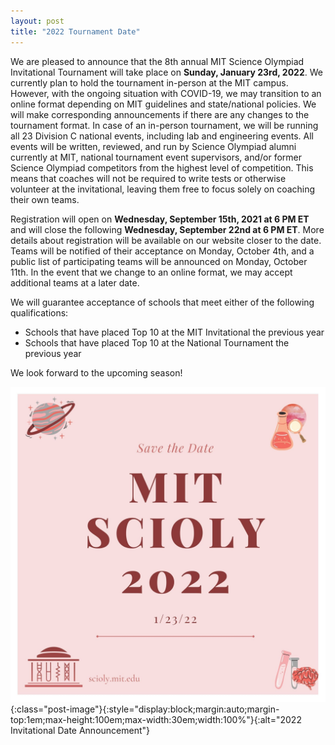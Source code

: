 ```yaml
---
layout: post
title: "2022 Tournament Date"
---
```


We are pleased to announce that the 8th annual MIT Science Olympiad Invitational Tournament will take place on **Sunday, January 23rd, 2022**. We currently plan to hold the tournament in-person at the MIT campus. However, with the ongoing situation with COVID-19, we may transition to an online format depending on MIT guidelines and state/national policies. We will make corresponding announcements if there are any changes to the tournament format. In case of an in-person tournament, we will be running all 23 Division C national events, including lab and engineering events. All events will be written, reviewed, and run by Science Olympiad alumni currently at MIT, national tournament event supervisors, and/or former Science Olympiad competitors from the highest level of competition. This means that coaches will not be required to write tests or otherwise volunteer at the invitational, leaving them free to focus solely on coaching their own teams.

Registration will open on **Wednesday, September 15th, 2021 at 6 PM ET** and will close the following **Wednesday, September 22nd at 6 PM ET**. More details about registration will be available on our website closer to the date. Teams will be notified of their acceptance on Monday, October 4th, and a public list of participating teams will be announced on Monday, October 11th. In the event that we change to an online format, we may accept additional teams at a later date.

We will guarantee acceptance of schools that meet either of the following qualifications:

- Schools that have placed Top 10 at the MIT Invitational the previous year
- Schools that have placed Top 10 at the National Tournament the previous year

We look forward to the upcoming season!

![2022 Date Announcement](assets/images/2022-date-announcement.jpg){:class="post-image"}{:style="display:block;margin:auto;margin-top:1em;max-height:100em;max-width:30em;width:100%"}{:alt="2022 Invitational Date Announcement"}